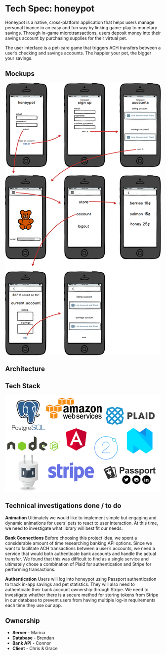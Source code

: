 # Tech Spec: honeypot
Honeypot is a native, cross-platform application that helps users manage personal finance in an easy and fun way by linking game-play to monetary savings. Through in-game microtransactions, users deposit money into their savings account by purchasing supplies for their virtual pet.

The user interface is a pet-care game that triggers ACH transfers between a user’s checking and savings accounts. The happier your pet, the bigger your savings.

## Mockups

![](https://github.com/TheBearQuarium/honeypot/blob/master/images/honeypot2.png?raw=true 'honeypot mockup')

## Architecture

## Tech Stack

![](https://github.com/TheBearQuarium/honeypot/blob/master/images/TechStack.png?raw=true 'tech stack')

## Technical investigations done / to do

**Animation**
Ultimately we would like to implement simple but engaging and dynamic animations for users’ pets to react to user interaction. At this time, we need to investigate what library will best fit our needs.

**Bank Connections**
Before choosing this project idea, we spent a considerable amount of time researching banking API options. Since we want to facilitate ACH transactions between a user’s accounts, we need a service that would both authenticate bank accounts and handle the actual transfer. We found that this was difficult to find as a single service and ultimately chose a combination of Plaid for authentication and Stripe for performing transactions.

**Authentication**
Users will log into honeypot using Passport authentication to track in-app savings and pet statistics. They will also need to authenticate their bank account ownership through Stripe. We need to investigate whether there is a secure method for storing tokens from Stripe in our database to prevent users from having multiple log-in requirements each time they use our app.


## Ownership

- **Server** - Marina
- **Database** - Brendan
- **Bank API** - Connor
- **Client** - Chris & Grace

